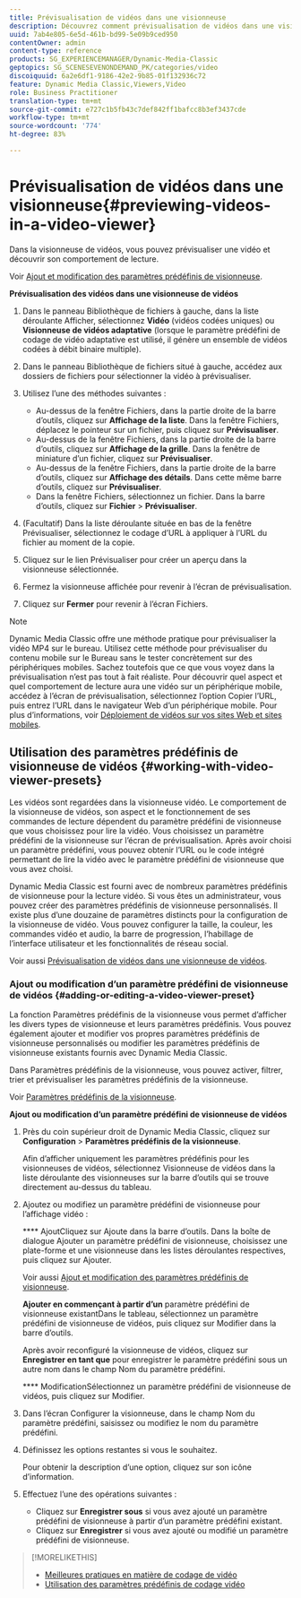 ```yaml
---
title: Prévisualisation de vidéos dans une visionneuse
description: Découvrez comment prévisualisation de vidéos dans une visionneuse de vidéos.
uuid: 7ab4e805-6e5d-461b-bd99-5e09b9ced950
contentOwner: admin
content-type: reference
products: SG_EXPERIENCEMANAGER/Dynamic-Media-Classic
geptopics: SG_SCENESEVENONDEMAND_PK/categories/video
discoiquuid: 6a2e6df1-9186-42e2-9b85-01f132936c72
feature: Dynamic Media Classic,Viewers,Video
role: Business Practitioner
translation-type: tm+mt
source-git-commit: e727c1b5fb43c7def842ff1bafcc8b3ef3437cde
workflow-type: tm+mt
source-wordcount: '774'
ht-degree: 83%

---
```



# Prévisualisation de vidéos dans une visionneuse{#previewing-videos-in-a-video-viewer}

Dans la visionneuse de vidéos, vous pouvez prévisualiser une vidéo et découvrir son comportement de lecture.

Voir [Ajout et modification des paramètres prédéfinis de visionneuse](application-setup.md#adding_and_editing_viewer_presets).

**Prévisualisation des vidéos dans une visionneuse de vidéos**

1. Dans le panneau Bibliothèque de fichiers à gauche, dans la liste déroulante Afficher, sélectionnez **Vidéo** (vidéos codées uniques) ou **Visionneuse de vidéos adaptative** (lorsque le paramètre prédéfini de codage de vidéo adaptative est utilisé, il génère un ensemble de vidéos codées à débit binaire multiple).
1. Dans le panneau Bibliothèque de fichiers situé à gauche, accédez aux dossiers de fichiers pour sélectionner la vidéo à prévisualiser.
1. Utilisez l’une des méthodes suivantes :

   * Au-dessus de la fenêtre Fichiers, dans la partie droite de la barre d’outils, cliquez sur **Affichage de la liste**. Dans la fenêtre Fichiers, déplacez le pointeur sur un fichier, puis cliquez sur **Prévisualiser**.
   * Au-dessus de la fenêtre Fichiers, dans la partie droite de la barre d’outils, cliquez sur **Affichage de la grille**. Dans la fenêtre de miniature d’un fichier, cliquez sur **Prévisualiser**.
   * Au-dessus de la fenêtre Fichiers, dans la partie droite de la barre d’outils, cliquez sur **Affichage des détails**. Dans cette même barre d’outils, cliquez sur **Prévisualiser**.
   * Dans la fenêtre Fichiers, sélectionnez un fichier. Dans la barre d’outils, cliquez sur **Fichier** > **Prévisualiser**.

1. (Facultatif) Dans la liste déroulante située en bas de la fenêtre Prévisualiser, sélectionnez le codage d’URL à appliquer à l’URL du fichier au moment de la copie.
1. Cliquez sur le lien Prévisualiser pour créer un aperçu dans la visionneuse sélectionnée.
1. Fermez la visionneuse affichée pour revenir à l’écran de prévisualisation.
1. Cliquez sur **Fermer** pour revenir à l’écran Fichiers.

>[!NOTE]
>
>Dynamic Media Classic offre une méthode pratique pour prévisualiser la vidéo MP4 sur le bureau. Utilisez cette méthode pour prévisualiser du contenu mobile sur le Bureau sans le tester concrètement sur des périphériques mobiles. Sachez toutefois que ce que vous voyez dans la prévisualisation n’est pas tout à fait réaliste. Pour découvrir quel aspect et quel comportement de lecture aura une vidéo sur un périphérique mobile, accédez à l’écran de prévisualisation, sélectionnez l’option Copier l’URL, puis entrez l’URL dans le navigateur Web d’un périphérique mobile. Pour plus d’informations, voir [Déploiement de vidéos sur vos sites Web et sites mobiles](deploying-video-websites-mobile-sites.md#deploying_video_to_your_websites_and_mobile_sites).

## Utilisation des paramètres prédéfinis de visionneuse de vidéos {#working-with-video-viewer-presets}

Les vidéos sont regardées dans la visionneuse vidéo. Le comportement de la visionneuse de vidéos, son aspect et le fonctionnement de ses commandes de lecture dépendent du paramètre prédéfini de visionneuse que vous choisissez pour lire la vidéo. Vous choisissez un paramètre prédéfini de la visionneuse sur l’écran de prévisualisation. Après avoir choisi un paramètre prédéfini, vous pouvez obtenir l’URL ou le code intégré permettant de lire la vidéo avec le paramètre prédéfini de visionneuse que vous avez choisi.

Dynamic Media Classic est fourni avec de nombreux paramètres prédéfinis de visionneuse pour la lecture vidéo. Si vous êtes un administrateur, vous pouvez créer des paramètres prédéfinis de visionneuse personnalisés. Il existe plus d’une douzaine de paramètres distincts pour la configuration de la visionneuse de vidéo. Vous pouvez configurer la taille, la couleur, les commandes vidéo et audio, la barre de progression, l’habillage de l’interface utilisateur et les fonctionnalités de réseau social.

Voir aussi [Prévisualisation de vidéos dans une visionneuse de vidéos](previewing-videos-video-viewer.md#previewing_videos_in_a_video_viewer).

### Ajout ou modification d’un paramètre prédéfini de visionneuse de vidéos  {#adding-or-editing-a-video-viewer-preset}

La fonction Paramètres prédéfinis de la visionneuse vous permet d’afficher les divers types de visionneuse et leurs paramètres prédéfinis. Vous pouvez également ajouter et modifier vos propres paramètres prédéfinis de visionneuse personnalisés ou modifier les paramètres prédéfinis de visionneuse existants fournis avec Dynamic Media Classic.

Dans Paramètres prédéfinis de la visionneuse, vous pouvez activer, filtrer, trier et prévisualiser les paramètres prédéfinis de la visionneuse.

Voir [Paramètres prédéfinis de la visionneuse](application-setup.md#viewer_presets).

**Ajout ou modification d’un paramètre prédéfini de visionneuse de vidéos**

1. Près du coin supérieur droit de Dynamic Media Classic, cliquez sur **Configuration** > **Paramètres prédéfinis de la visionneuse**.

   Afin d’afficher uniquement les paramètres prédéfinis pour les visionneuses de vidéos, sélectionnez Visionneuse de vidéos dans la liste déroulante des visionneuses sur la barre d’outils qui se trouve directement au-dessus du tableau.

1. Ajoutez ou modifiez un paramètre prédéfini de visionneuse pour l’affichage vidéo :

   **** AjoutCliquez sur Ajoute dans la barre d’outils. Dans la boîte de dialogue Ajouter un paramètre prédéfini de visionneuse, choisissez une plate-forme et une visionneuse dans les listes déroulantes respectives, puis cliquez sur Ajouter.

   Voir aussi [Ajout et modification des paramètres prédéfinis de visionneuse](application-setup.md#adding_and_editing_viewer_presets).

   **Ajouter en commençant à partir d’un** paramètre prédéfini de visionneuse existantDans le tableau, sélectionnez un paramètre prédéfini de visionneuse de vidéos, puis cliquez sur Modifier dans la barre d’outils.

   Après avoir reconfiguré la visionneuse de vidéos, cliquez sur **Enregistrer en tant que** pour enregistrer le paramètre prédéfini sous un autre nom dans le champ Nom du paramètre prédéfini.

   **** ModificationSélectionnez un paramètre prédéfini de visionneuse de vidéos, puis cliquez sur Modifier.

1. Dans l’écran Configurer la visionneuse, dans le champ Nom du paramètre prédéfini, saisissez ou modifiez le nom du paramètre prédéfini.
1. Définissez les options restantes si vous le souhaitez.

   Pour obtenir la description d’une option, cliquez sur son icône d’information.

1. Effectuez l’une des opérations suivantes :

   * Cliquez sur **Enregistrer sous** si vous avez ajouté un paramètre prédéfini de visionneuse à partir d’un paramètre prédéfini existant.
   * Cliquez sur **Enregistrer** si vous avez ajouté ou modifié un paramètre prédéfini de visionneuse.

>[!MORELIKETHIS]
>
>* [Meilleures pratiques en matière de codage de vidéo](uploading-encoding-videos.md#best_practices_for_video_encoding)
>* [Utilisation des paramètres prédéfinis de codage vidéo](uploading-encoding-videos.md#working_with_video_encoding_presets)

